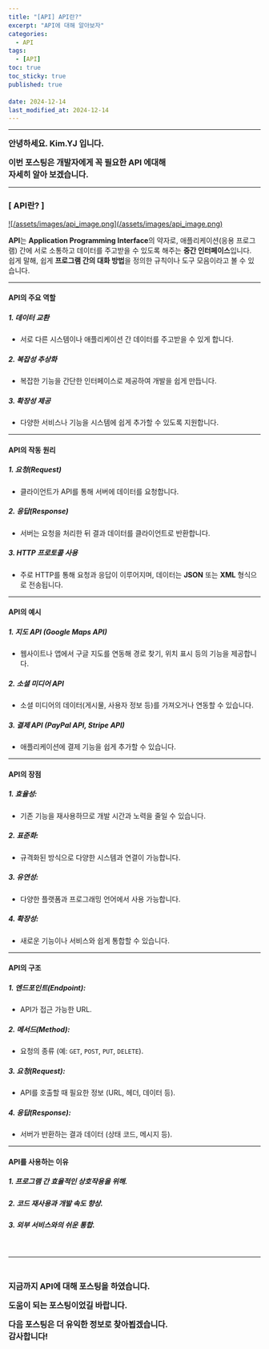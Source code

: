 ```yaml
---
title: "[API] API란?"
excerpt: "API에 대해 알아보자"
categories:
  - API
tags:
  - [API]
toc: true
toc_sticky: true
published: true

date: 2024-12-14
last_modified_at: 2024-12-14
---
```


---

<span style='font-size:1rem'>**안녕하세요. Kim.YJ 입니다.**</span>

<span style='font-size:1rem'>**이번 포스팅은 개발자에게 꼭 필요한 API 에대해**</span> <br>
<span style='font-size:1rem'>**자세히 알아 보겠습니다.**</span>

---

### [ API란? ] <br>

<a href="/assets/images/api_image.png">
![/assets/images/api_image.png](/assets/images/api_image.png)
</a>

**API**는 **Application Programming Interface**의 약자로, 애플리케이션(응용 프로그램) 간에 서로 소통하고 데이터를 주고받을 수 있도록 해주는 **중간 인터페이스**입니다.  
쉽게 말해, 
쉽게
**프로그램 간의 대화 방법**을 정의한 규칙이나 도구 모음이라고 볼 수 있습니다.

---

#### API의 주요 역할

##### 1. **데이터 교환**  
   - 서로 다른 시스템이나 애플리케이션 간 데이터를 주고받을 수 있게 합니다.

##### 2. **복잡성 추상화**  
   - 복잡한 기능을 간단한 인터페이스로 제공하여 개발을 쉽게 만듭니다.

##### 3. **확장성 제공**  
   - 다양한 서비스나 기능을 시스템에 쉽게 추가할 수 있도록 지원합니다.

---

#### API의 작동 원리

##### 1. **요청(Request)**  
   - 클라이언트가 API를 통해 서버에 데이터를 요청합니다.

##### 2. **응답(Response)** 
   - 서버는 요청을 처리한 뒤 결과 데이터를 클라이언트로 반환합니다.

##### 3. **HTTP 프로토콜 사용**   
   - 주로 HTTP를 통해 요청과 응답이 이루어지며, 데이터는 **JSON** 또는 **XML** 형식으로 전송됩니다.

---

#### API의 예시

##### 1. **지도 API (Google Maps API)**  
   - 웹사이트나 앱에서 구글 지도를 연동해 경로 찾기, 위치 표시 등의 기능을 제공합니다.

##### 2. **소셜 미디어 API**  
   - 소셜 미디어의 데이터(게시물, 사용자 정보 등)를 가져오거나 연동할 수 있습니다.

##### 3. **결제 API (PayPal API, Stripe API)**  
   - 애플리케이션에 결제 기능을 쉽게 추가할 수 있습니다.

---

#### API의 장점

##### 1. **효율성:** 
   - 기존 기능을 재사용하므로 개발 시간과 노력을 줄일 수 있습니다.

##### 2. **표준화:** 
   - 규격화된 방식으로 다양한 시스템과 연결이 가능합니다.

##### 3. **유연성:** 
   - 다양한 플랫폼과 프로그래밍 언어에서 사용 가능합니다.

##### 4. **확장성:** 
   - 새로운 기능이나 서비스와 쉽게 통합할 수 있습니다.

---

#### API의 구조

##### 1. **엔드포인트(Endpoint):** 
   - API가 접근 가능한 URL.

##### 2. **메서드(Method):** 
   - 요청의 종류 (예: `GET`, `POST`, `PUT`, `DELETE`).

##### 3. **요청(Request):** 
   - API를 호출할 때 필요한 정보 (URL, 헤더, 데이터 등).

##### 4. **응답(Response):** 
   - 서버가 반환하는 결과 데이터 (상태 코드, 메시지 등).

---

#### API를 사용하는 이유

##### 1. 프로그램 간 효율적인 상호작용을 위해.
##### 2. 코드 재사용과 개발 속도 향상.
##### 3. 외부 서비스와의 쉬운 통합.

<br>

---

<br>

<span style='font-size:1rem'> **지금까지 API에 대해 포스팅을 하였습니다.** </span><br>

<span style='font-size:1rem'> **도움이 되는 포스팅이었길 바랍니다.** </span><br>

<span style='font-size:1rem'> **다음 포스팅은 더 유익한 정보로 찾아뵙겠습니다.** </span><br>
<span style='font-size:1rem'> **감사합니다!** </span>